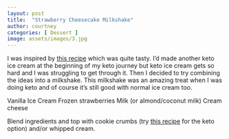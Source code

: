 ```yaml
---
layout: post
title:  "Strawberry Cheesecake Milkshake"
author: courtney
categories: [ Dessert ]
image: assets/images/3.jpg
---
```

I was inspired by [this recipe](https://www.youtube.com/watch?v=OV42_G65T7c&t=113s) which was quite tasty. I’d made another keto ice cream at the beginning of my keto journey but keto ice cream gets so hard and I was struggling to get through it. Then I decided to try combining the ideas into a milkshake.
This milkshake was an amazing treat when I was doing keto and of course it’s still good with normal ice cream too.  

Vanilla Ice Cream
Frozen strawberries
Milk (or almond/coconut milk)
Cream cheese

Blend ingredients and top with cookie crumbs (try [this recipe](https://www.youtube.com/watch?v=eK03OkDhps0&t=0s) for the keto option) and/or whipped cream.